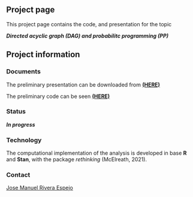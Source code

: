 ## Project page 
This project page contains the code, and presentation for the topic 

**_Directed acyclic graph (DAG) and probabilitc programming (PP)_**

## Project information

### Documents
The preliminary presentation can be downloaded from [**(HERE)**](https://github.com/jriveraespejo/DAGs_PP/raw/master/presentation/0_presentation.pdf)

The preliminary code can be seen [**(HERE)**](https://github.com/jriveraespejo/DAGs_PP/blob/master/code/DAGs_code.R)

### Status
**_In progress_**


### Technology
The computational implementation of the analysis is developed in base **R** and **Stan**, with the package _rethinking_ (McElreath, 2021).


### Contact
[Jose Manuel Rivera Espejo](http://linkedin.com/in/jriveraespejo)